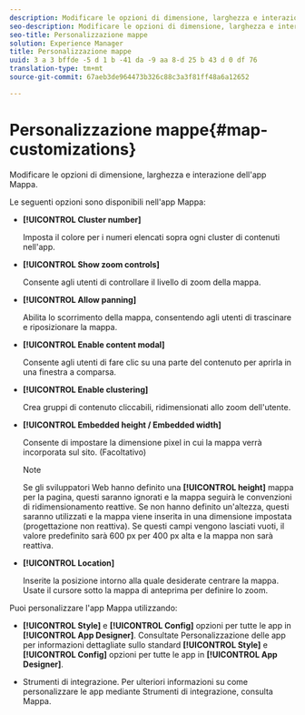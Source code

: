 ```yaml
---
description: Modificare le opzioni di dimensione, larghezza e interazione dell'app Mappa.
seo-description: Modificare le opzioni di dimensione, larghezza e interazione dell'app Mappa.
seo-title: Personalizzazione mappe
solution: Experience Manager
title: Personalizzazione mappe
uuid: 3 a 3 bffde -5 d 1 b -41 da -9 aa 8-d 25 b 43 d 0 df 76
translation-type: tm+mt
source-git-commit: 67aeb3de964473b326c88c3a3f81ff48a6a12652

---
```



# Personalizzazione mappe{#map-customizations}

Modificare le opzioni di dimensione, larghezza e interazione dell&#39;app Mappa.



Le seguenti opzioni sono disponibili nell&#39;app Mappa:

* **[!UICONTROL Cluster number]**

   Imposta il colore per i numeri elencati sopra ogni cluster di contenuti nell&#39;app.

* **[!UICONTROL Show zoom controls]**

   Consente agli utenti di controllare il livello di zoom della mappa.

* **[!UICONTROL Allow panning]**

   Abilita lo scorrimento della mappa, consentendo agli utenti di trascinare e riposizionare la mappa.

* **[!UICONTROL Enable content modal]**

   Consente agli utenti di fare clic su una parte del contenuto per aprirla in una finestra a comparsa.

* **[!UICONTROL Enable clustering]**

   Crea gruppi di contenuto cliccabili, ridimensionati allo zoom dell&#39;utente.

* **[!UICONTROL Embedded height / Embedded width]**

   Consente di impostare la dimensione pixel in cui la mappa verrà incorporata sul sito. (Facoltativo)

   >[!NOTE]
   >
   >Se gli sviluppatori Web hanno definito una **[!UICONTROL height]** mappa per la pagina, questi saranno ignorati e la mappa seguirà le convenzioni di ridimensionamento reattive. Se non hanno definito un&#39;altezza, questi saranno utilizzati e la mappa viene inserita in una dimensione impostata (progettazione non reattiva). Se questi campi vengono lasciati vuoti, il valore predefinito sarà 600 px per 400 px alta e la mappa non sarà reattiva.

* **[!UICONTROL Location]**

   Inserite la posizione intorno alla quale desiderate centrare la mappa. Usate il cursore sotto la mappa di anteprima per definire lo zoom.

Puoi personalizzare l&#39;app Mappa utilizzando:

* **[!UICONTROL Style]** e **[!UICONTROL Config]** opzioni per tutte le app in **[!UICONTROL App Designer]**. Consultate Personalizzazione delle app per informazioni dettagliate sullo standard **[!UICONTROL Style]** e **[!UICONTROL Config]** opzioni per tutte le app in **[!UICONTROL App Designer]**.

* Strumenti di integrazione. Per ulteriori informazioni su come personalizzare le app mediante Strumenti di integrazione, consulta Mappa.

